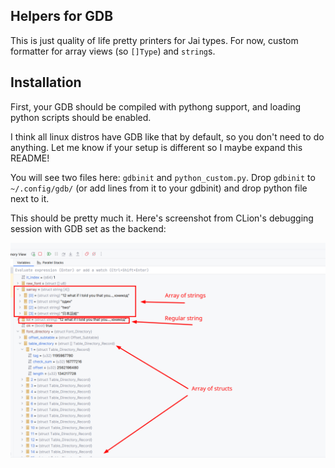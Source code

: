 ## Helpers for GDB

This is just quality of life pretty printers for Jai types.
For now, custom formatter for array views (so `[]Type`) and `string`s.

## Installation
First, your GDB should be compiled with pythong support, and loading python scripts should be enabled.

I think all linux distros have GDB like that by default, so you don't need to do anything. Let me know if your setup is different so I maybe expand this README!

You will see two files here: `gdbinit` and `python_custom.py`. Drop `gdbinit` to `~/.config/gdb/` (or add lines from it to your gdbinit) and drop python file next to it.

This should be pretty much it. Here's screenshot from CLion's debugging session with GDB set as the backend:

![](gdb_qol.png?raw=true)
